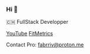 ### Hi 👋

🇨🇭 FullStack Developper

[YouTube](https://www.youtube.com/@BriceFab)
[FitMetrics](https://www.fitmetrics.ch)

Contact Pro: fabrriv@proton.me

